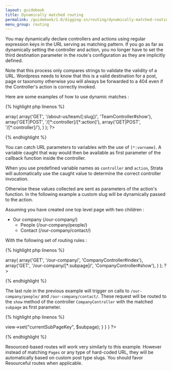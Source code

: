 ```yaml
---
layout: guidebook
title: Dynamically matched routing
permalink: /guidebook/1.0/digging-in/routing/dynamically-matched-routing/
menu_group: routing
---
```


You may dynamically declare controllers and actions using regular expression keys in the URL serving as matching pattern. If you go as far as dynamically setting the controller and action, you no longer have to set the third destination parameter in the route's configuration as they are implicitly defined.

Note that this process only compares strings to validate the validity of a URL. Wordpress needs to know that this is a valid destination for a post, page or taxonomy otherwise you will always be forwarded to a 404 even if the Controller's action is correctly invoked.

Here are some examples of how to use dynamic matches :

{% highlight php linenos %}
<?php
$strata = array(
    "routes" => array(
        array('GET', '/about-us/team/[:slug]/', 'TeamController#show'),
        array('GET|POST', '/[*:controller]/[*:action]'),
        array('GET|POST', '/[*:controller]/'),
    )
);
?>
{% endhighlight %}

You can catch URL parameters to variables with the use of `[*:varname]`. A variable caught that way would then be available as first parameter of the callback function inside the controller.

When you use predefined variable names as `controller` and `action`, Strata will automatically use the caught value to determine the correct controller invocation.

Otherwise these values collected are sent as parameters of the action's function. In the following example a custom slug will be dynamically passed to the action.

Assuming you have created one top level page with two children :

* Our company (/our-company/)
    * People (/our-company/people/)
    * Contact (/our-company/contact/)

With the following set of routing rules :

{% highlight php linenos %}
<?php
$strata = array(
    "routes" => array(
        array('GET', '/our-company/', 'CompanyController#index'),
        array('GET', '/our-company/[*:subpage]/', 'CompanyController#show'),
    )
);
?>
{% endhighlight %}

The last rule in the previous example will trigger on calls to `/our-company/people/` and `/our-company/contact/`. These request will be routed to the `show` method of the controller `CompanyController` with the matched `subpage` as first parameter.

{% highlight php linenos %}
<?php
namespace App\Controller;

class CompanyController extends AppController {

    public function index()
    {

    }

    public function show($subpage = null)
    {
        if (!is_null($subpage)) {
            $this->view->set("currentSubPageKey", $subpage);
        }
    }

}
?>
{% endhighlight %}

Resourced-based routes will work very similarly to this example. However instead of matching `Pages` or any type of hard-coded URL, they will be automatically based on custom post type slugs. You should favor Resourceful routes when applicable.
